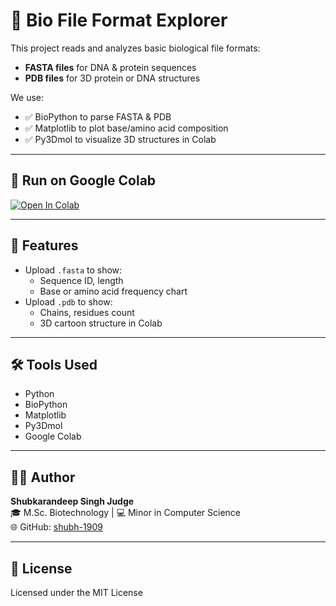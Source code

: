 # 🧬 Bio File Format Explorer

This project reads and analyzes basic biological file formats:

- **FASTA files** for DNA & protein sequences  
- **PDB files** for 3D protein or DNA structures  

We use:
- ✅ BioPython to parse FASTA & PDB
- ✅ Matplotlib to plot base/amino acid composition
- ✅ Py3Dmol to visualize 3D structures in Colab

---

## 🚀 Run on Google Colab

[![Open In Colab](https://colab.research.google.com/assets/colab-badge.svg)](https://colab.research.google.com/github/shubh-1909/bio-file-format-explorer/blob/main/Bio_File_Format_Explorer.ipynb)

---

## 📂 Features

- Upload `.fasta` to show:
  - Sequence ID, length
  - Base or amino acid frequency chart
- Upload `.pdb` to show:
  - Chains, residues count
  - 3D cartoon structure in Colab

---

## 🛠 Tools Used

- Python
- BioPython
- Matplotlib
- Py3Dmol
- Google Colab

---

## 👨‍💻 Author

**Shubkarandeep Singh Judge**  
🎓 M.Sc. Biotechnology | 💻 Minor in Computer Science  
🌐 GitHub: [shubh-1909](https://github.com/shubh-1909)

---

## 📜 License

Licensed under the MIT License
